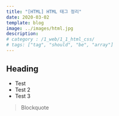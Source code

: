 ```yaml
---
title: "[HTML] HTML 태그 정리"
date: 2020-03-02
template: blog
image: ../images/html.jpg
description: 
# category : /1_web/1_1_html_css/
# tags: ["tag", "should", "be", "array"]
---
```




## Heading

 - Test
 - Test 2
 - Test 3

>Blockquote
